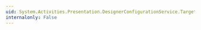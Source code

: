 ```yaml
---
uid: System.Activities.Presentation.DesignerConfigurationService.TargetFrameworkName
internalonly: False
---
```

